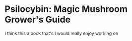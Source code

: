 # Psilocybin: Magic Mushroom Grower's Guide

I think this a book that's I would really enjoy working on